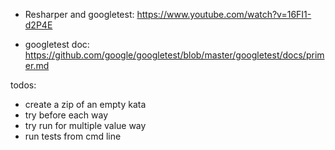 - Resharper and googletest: https://www.youtube.com/watch?v=16FI1-d2P4E

- googletest doc: https://github.com/google/googletest/blob/master/googletest/docs/primer.md

todos:
- create a zip of an empty kata
- try before each way
- try run for multiple value way
- run tests from cmd line